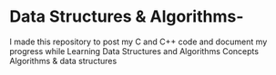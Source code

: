 #  Data  Structures & Algorithms-
I made this repository to post my C and C++ code and document my progress while Learning Data Structures and Algorithms Concepts
Algorithms & data structures
